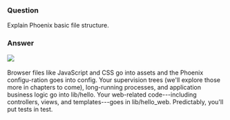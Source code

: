### Question
Explain Phoenix basic file structure.


### Answer
![](img4330346429945759580.jpg)\
\
Browser files like JavaScript and CSS go into assets and the Phoenix
configu-ration goes into config. Your supervision trees (we'll explore
those more in chapters to come), long-running processes, and application
business logic go into lib/hello. Your web-related code---including
controllers, views, and templates---goes in lib/hello\_web. Predictably,
you'll put tests in test.


